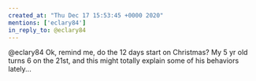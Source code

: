 ```yaml
---
created_at: "Thu Dec 17 15:53:45 +0000 2020"
mentions: ['eclary84']
in_reply_to: @eclary84
---
```


@eclary84 Ok, remind me, do the 12 days start on Christmas? My 5 yr old turns 6 on the 21st, and this might totally explain some of his behaviors lately...